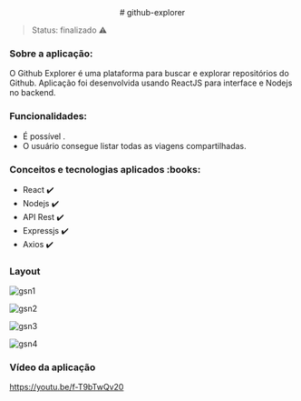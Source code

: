 <center># github-explorer</center>

> Status: finalizado :warning:

<h3> Sobre a aplicação:</h3>

O Github Explorer é uma plataforma para buscar e explorar repositórios do Github. Aplicação foi desenvolvida usando ReactJS para interface e Nodejs no backend.

<h3> Funcionalidades:</h3>

- É possível .
- O usuário consegue listar todas as viagens compartilhadas.

<h3> Conceitos e tecnologias aplicados :books:</h3>

- React :heavy_check_mark:
- Nodejs :heavy_check_mark:
- API Rest :heavy_check_mark:
- Expressjs :heavy_check_mark:
- Axios :heavy_check_mark:

<h3>Layout</h3>

![gsn1](https://user-images.githubusercontent.com/69495523/92611338-108ad300-f28f-11ea-8e0c-41d80368bded.png)

![gsn2](https://user-images.githubusercontent.com/69495523/92611345-12549680-f28f-11ea-8ed3-d7189eaf37ed.png)

![gsn3](https://user-images.githubusercontent.com/69495523/92611348-12549680-f28f-11ea-8928-f4aa1746580e.png)

![gsn4](https://user-images.githubusercontent.com/69495523/92611350-12ed2d00-f28f-11ea-9c36-c864c6d52644.png)

<h3>Vídeo da aplicação</h3>

https://youtu.be/f-T9bTwQv20
